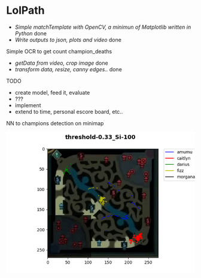 # LolPath

- _Simple matchTemplate with OpenCV, a minimun of Matplotlib written in Python_ done
- _Write outputs to json, plots and video_ done


Simple OCR to get count champion_deaths

- _getData from video, crop image_ done
- _transform data, resize, canny edges.._ done

TODO
- create model, feed it, evaluate
- ???
- implement
- extend to time, personal escore board, etc..

NN to champions detection on minimap

<img src="/out/2 (1).png">

